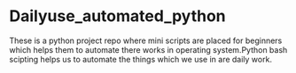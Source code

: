 # Dailyuse_automated_python
These is a python project repo where mini scripts are placed for beginners which helps them to automate there works in operating system.Python bash
scipting helps us to automate the things which we use in are daily work.
